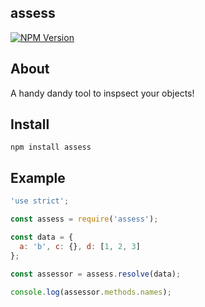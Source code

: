 ## assess
[![NPM Version][npm-image]][npm-url] <br />

## About
A handy dandy tool to inspsect your objects!

## Install
`npm install assess`


## Example

```js
'use strict';

const assess = require('assess');

const data = {
  a: 'b', c: {}, d: [1, 2, 3]
};

const assessor = assess.resolve(data);

console.log(assessor.methods.names);

```

[npm-image]: https://img.shields.io/npm/v/assess.svg
[npm-url]: https://npmjs.org/package/assess